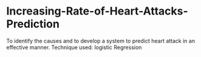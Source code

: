 # Increasing-Rate-of-Heart-Attacks-Prediction
To identify the causes and to develop a system to predict heart attack in an effective manner. Technique used: logistic Regression

